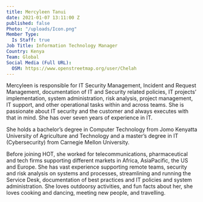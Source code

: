 ```yaml
---
title: Mercyleen Tanui
date: 2021-01-07 13:11:00 Z
published: false
Photo: "/uploads/Icon.png"
Member Type:
  Is Staff: true
Job Title: Information Technology Manager
Country: Kenya
Team: Global
Social Media (Full URL):
  OSM: https://www.openstreetmap.org/user/Chelah
---
```


Mercyleen is responsible for IT Security Management, Incident and Request Management, documentation of IT and Security related policies, IT projects’ implementation, system administration, risk analysis, project management, IT support, and other operational tasks within and across teams. She is passionate about IT security and the customer and always executes with that in mind. She has over seven years of experience in IT. 
 
She holds a bachelor’s degree in Computer Technology from Jomo Kenyatta University of Agriculture and Technology and a master’s degree in IT (Cybersecurity) from Carnegie Mellon University. 
 
Before joining HOT, she worked for telecommunications, pharmaceutical and tech firms supporting different markets in Africa, AsiaPacific, the US and Europe. She has vast experience supporting remote teams, security and risk analysis on systems and processes, streamlining and running the Service Desk, documentation of best practices and IT policies and system administration. She loves outdoorsy activities, and fun facts about her, she loves cooking and dancing, meeting new people, and travelling.